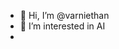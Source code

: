 - 👋 Hi, I’m @varniethan
- 👀 I’m interested in AI
- <!---
- 🌱 I’m currently learning ...
--->
- 💞️ I’m looking to collaborate on ...
- 📫 How to reach me varniethan@pm.me

<!---
varniethan/varniethan is a ✨ special ✨ repository because its `README.md` (this file) appears on your GitHub profile.
You can click the Preview link to take a look at your changes.
--->
